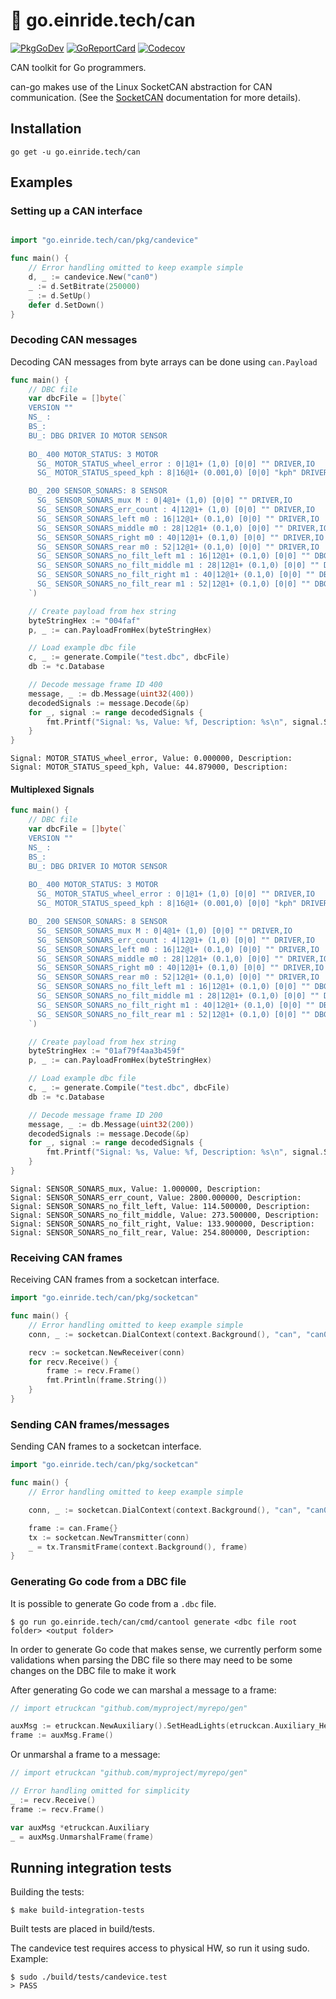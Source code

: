 # :electric_plug: go.einride.tech/can

[![PkgGoDev](https://pkg.go.dev/badge/go.einride.tech/can)](https://pkg.go.dev/go.einride.tech/can)
[![GoReportCard](https://goreportcard.com/badge/go.einride.tech/can)](https://goreportcard.com/report/go.einride.tech/can)
[![Codecov](https://codecov.io/gh/einride/can-go/branch/master/graph/badge.svg)](https://codecov.io/gh/einride/can-go)

CAN toolkit for Go programmers.

can-go makes use of the Linux SocketCAN abstraction for CAN communication. (See
the [SocketCAN](https://www.kernel.org/doc/Documentation/networking/can.txt)
documentation for more details).

## Installation

```
go get -u go.einride.tech/can
```

## Examples

### Setting up a CAN interface

```go

import "go.einride.tech/can/pkg/candevice"

func main() {
	// Error handling omitted to keep example simple
	d, _ := candevice.New("can0")
	_ := d.SetBitrate(250000)
	_ := d.SetUp()
	defer d.SetDown()
}
```

### Decoding CAN messages

Decoding CAN messages from byte arrays can be done using `can.Payload`  

```go
func main() {
	// DBC file
	var dbcFile = []byte(`
	VERSION ""
    NS_ :
    BS_:
    BU_: DBG DRIVER IO MOTOR SENSOR
    
    BO_ 400 MOTOR_STATUS: 3 MOTOR
	  SG_ MOTOR_STATUS_wheel_error : 0|1@1+ (1,0) [0|0] "" DRIVER,IO
	  SG_ MOTOR_STATUS_speed_kph : 8|16@1+ (0.001,0) [0|0] "kph" DRIVER,IO

	BO_ 200 SENSOR_SONARS: 8 SENSOR
	  SG_ SENSOR_SONARS_mux M : 0|4@1+ (1,0) [0|0] "" DRIVER,IO
	  SG_ SENSOR_SONARS_err_count : 4|12@1+ (1,0) [0|0] "" DRIVER,IO
	  SG_ SENSOR_SONARS_left m0 : 16|12@1+ (0.1,0) [0|0] "" DRIVER,IO
	  SG_ SENSOR_SONARS_middle m0 : 28|12@1+ (0.1,0) [0|0] "" DRIVER,IO
	  SG_ SENSOR_SONARS_right m0 : 40|12@1+ (0.1,0) [0|0] "" DRIVER,IO
	  SG_ SENSOR_SONARS_rear m0 : 52|12@1+ (0.1,0) [0|0] "" DRIVER,IO
	  SG_ SENSOR_SONARS_no_filt_left m1 : 16|12@1+ (0.1,0) [0|0] "" DBG
	  SG_ SENSOR_SONARS_no_filt_middle m1 : 28|12@1+ (0.1,0) [0|0] "" DBG
	  SG_ SENSOR_SONARS_no_filt_right m1 : 40|12@1+ (0.1,0) [0|0] "" DBG
	  SG_ SENSOR_SONARS_no_filt_rear m1 : 52|12@1+ (0.1,0) [0|0] "" DBG
    `)

	// Create payload from hex string
	byteStringHex := "004faf"
	p, _ := can.PayloadFromHex(byteStringHex)

	// Load example dbc file
	c, _ := generate.Compile("test.dbc", dbcFile)
	db := *c.Database

	// Decode message frame ID 400
	message, _ := db.Message(uint32(400))
	decodedSignals := message.Decode(&p)
	for _, signal := range decodedSignals {
		fmt.Printf("Signal: %s, Value: %f, Description: %s\n", signal.Signal.Name, signal.Value, signal.Description)
	}
}
```

```
Signal: MOTOR_STATUS_wheel_error, Value: 0.000000, Description: 
Signal: MOTOR_STATUS_speed_kph, Value: 44.879000, Description: 
```  

#### Multiplexed Signals  

```go
func main() {
	// DBC file
	var dbcFile = []byte(`
	VERSION ""
    NS_ :
    BS_:
    BU_: DBG DRIVER IO MOTOR SENSOR
    
    BO_ 400 MOTOR_STATUS: 3 MOTOR
	  SG_ MOTOR_STATUS_wheel_error : 0|1@1+ (1,0) [0|0] "" DRIVER,IO
	  SG_ MOTOR_STATUS_speed_kph : 8|16@1+ (0.001,0) [0|0] "kph" DRIVER,IO

	BO_ 200 SENSOR_SONARS: 8 SENSOR
	  SG_ SENSOR_SONARS_mux M : 0|4@1+ (1,0) [0|0] "" DRIVER,IO
	  SG_ SENSOR_SONARS_err_count : 4|12@1+ (1,0) [0|0] "" DRIVER,IO
	  SG_ SENSOR_SONARS_left m0 : 16|12@1+ (0.1,0) [0|0] "" DRIVER,IO
	  SG_ SENSOR_SONARS_middle m0 : 28|12@1+ (0.1,0) [0|0] "" DRIVER,IO
	  SG_ SENSOR_SONARS_right m0 : 40|12@1+ (0.1,0) [0|0] "" DRIVER,IO
	  SG_ SENSOR_SONARS_rear m0 : 52|12@1+ (0.1,0) [0|0] "" DRIVER,IO
	  SG_ SENSOR_SONARS_no_filt_left m1 : 16|12@1+ (0.1,0) [0|0] "" DBG
	  SG_ SENSOR_SONARS_no_filt_middle m1 : 28|12@1+ (0.1,0) [0|0] "" DBG
	  SG_ SENSOR_SONARS_no_filt_right m1 : 40|12@1+ (0.1,0) [0|0] "" DBG
	  SG_ SENSOR_SONARS_no_filt_rear m1 : 52|12@1+ (0.1,0) [0|0] "" DBG
    `)

	// Create payload from hex string
	byteStringHex := "01af79f4aa3b459f"
	p, _ := can.PayloadFromHex(byteStringHex)

	// Load example dbc file
	c, _ := generate.Compile("test.dbc", dbcFile)
	db := *c.Database

	// Decode message frame ID 200
	message, _ := db.Message(uint32(200))
	decodedSignals := message.Decode(&p)
	for _, signal := range decodedSignals {
		fmt.Printf("Signal: %s, Value: %f, Description: %s\n", signal.Signal.Name, signal.Value, signal.Description)
	}
}
```  

```
Signal: SENSOR_SONARS_mux, Value: 1.000000, Description: 
Signal: SENSOR_SONARS_err_count, Value: 2800.000000, Description: 
Signal: SENSOR_SONARS_no_filt_left, Value: 114.500000, Description: 
Signal: SENSOR_SONARS_no_filt_middle, Value: 273.500000, Description: 
Signal: SENSOR_SONARS_no_filt_right, Value: 133.900000, Description: 
Signal: SENSOR_SONARS_no_filt_rear, Value: 254.800000, Description: 
```

### Receiving CAN frames

Receiving CAN frames from a socketcan interface.

```go
import "go.einride.tech/can/pkg/socketcan"

func main() {
	// Error handling omitted to keep example simple
	conn, _ := socketcan.DialContext(context.Background(), "can", "can0")

	recv := socketcan.NewReceiver(conn)
	for recv.Receive() {
		frame := recv.Frame()
		fmt.Println(frame.String())
	}
}
```

### Sending CAN frames/messages

Sending CAN frames to a socketcan interface.

```go
import "go.einride.tech/can/pkg/socketcan"

func main() {
	// Error handling omitted to keep example simple

	conn, _ := socketcan.DialContext(context.Background(), "can", "can0")

	frame := can.Frame{}
	tx := socketcan.NewTransmitter(conn)
	_ = tx.TransmitFrame(context.Background(), frame)
}
```

### Generating Go code from a DBC file

It is possible to generate Go code from a `.dbc` file.

```
$ go run go.einride.tech/can/cmd/cantool generate <dbc file root folder> <output folder>
```

In order to generate Go code that makes sense, we currently perform some
validations when parsing the DBC file so there may need to be some changes on
the DBC file to make it work

After generating Go code we can marshal a message to a frame:

```go
// import etruckcan "github.com/myproject/myrepo/gen"

auxMsg := etruckcan.NewAuxiliary().SetHeadLights(etruckcan.Auxiliary_HeadLights_LowBeam)
frame := auxMsg.Frame()
```

Or unmarshal a frame to a message:

```go
// import etruckcan "github.com/myproject/myrepo/gen"

// Error handling omitted for simplicity
_ := recv.Receive()
frame := recv.Frame()

var auxMsg *etruckcan.Auxiliary
_ = auxMsg.UnmarshalFrame(frame)

```

## Running integration tests

Building the tests:

```shell
$ make build-integration-tests
```

Built tests are placed in build/tests.

The candevice test requires access to physical HW, so run it using sudo.
Example:

```shell
$ sudo ./build/tests/candevice.test
> PASS
```
